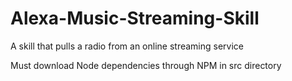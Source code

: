 # Alexa-Music-Streaming-Skill
A skill that pulls a radio from an online streaming service

Must download Node dependencies through NPM in src directory


